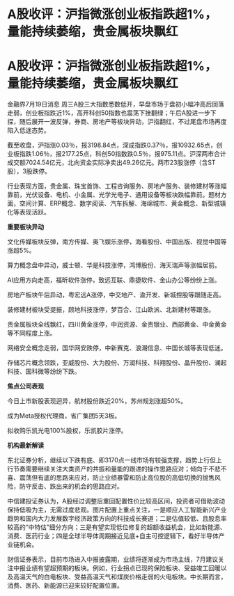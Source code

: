 # A股收评：沪指微涨创业板指跌超1%，量能持续萎缩，贵金属板块飘红

# A股收评：沪指微涨创业板指跌超1%，量能持续萎缩，贵金属板块飘红

金融界7月19日消息
周三A股三大指数悉数低开，早盘市场于盘初小幅冲高后回落走弱，创业板指跌近1%，高开科创50指数也震荡下挫翻绿；午后A股进一步下探，随后展开一波反弹，券商、房地产等板块异动，沪指翻红，不过尾盘市场再度陷入低迷态势。

截至收盘，沪指涨0.03％，报3198.84点，深成指跌0.37％，报10932.65点，创业板指跌1.06％，报2177.25点，科创50指数跌0.5％，报975.11点。沪深两市合计成交额7024.54亿元，北向资金实际净卖出49.26亿元。两市23股涨停（含ST股），3股跌停。

行业表现方面，贵金属、珠宝首饰、工程咨询服务、房地产服务、装修建材等涨幅靠前，光伏设备、电机、小金属、光学光电子、通用设备等板块跌幅靠前。题材方面，空间计算、ERP概念、数字阅读、汽车拆解、海绵城市、黄金概念、新型城镇化等表现活跃。

**重要板块异动**

文化传媒板块反弹，南方传媒、奥飞娱乐涨停，海看股份、中国出版、视觉中国等涨超5%。

算力概念盘中异动，威士顿、华是科技涨停，鸿博股份、海天瑞声等涨幅居前。

AI应用方向走高，福昕软件涨停，致远互联、鼎捷软件、金山办公等纷纷上涨。

房地产板块午后异动，粤宏远A涨停，中交地产、渝开发、新城控股等跟随走高。

装修建材板块受提振，顾地科技涨停，梦百合、江山欧派、北新建材等跟涨。

贵金属板块全线飘红，四川黄金涨停，中润资源、金贵银业、西部黄金、中金黄金等不同程度上涨。

网络安全概念走弱，国华网安跌停，中新赛克、浪潮信息、中国长城等表现低迷。

存储芯片概念领跌，亚威股份、大为股份、万润科技、科翔股份、晶升股份、澜起科技、国科微等纷纷下跌。

**焦点公司表现**

今日上市新股表现迥异，航材股份跌近20%，苏州规划涨超50%。

成为Meta授权代理商，省广集团5天3板。

拟收购乐凯光电100%股权，乐凯胶片涨停。

**机构最新解读**

东北证券分析，继续以下跌有底、即3170点一线市场有较强支撑，趋势上行但上行节奏需要继续关注大类资产的共振和量能的跟进的操作思路应对；倾向于不悲不喜、震荡但有底的思路来应对，防止业绩暴雷和防止高位股的高低切换的抛售风险，防守反击、跌出来的机会的思路应对。

中信建投证券认为，A股经过调整后重回配置性价比较高区间，投资者可借助波动保持低吸为主，无需过度悲观。图片配置上重点关注，一是顺应人工智能新兴产业趋势和国内大力发展数字经济政策方向的科技成长赛道；二是估值较低、且股息率较高的“中特估”细分方向；三是有望实现低位修复的超额收益机会，比如新能源、消费、医药行业；四是全球半导体周期接近见底+自主可控逻辑下，看好半导体产业链机会。

财信证券表示，目前市场进入中报披露期，业绩将逐渐成为市场主线，7月建议关注中报业绩有望超预期的板块。例如，行业拐点已现的保险板块、受益竣工回暖以及高温天气的白电板块、受益高温天气和煤炭价格走弱的火电板块。中长期而言，消费、医药、新能源已迎来较好配置位置。

